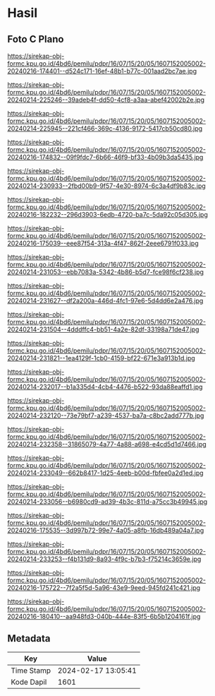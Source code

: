 # Hasil

## Foto C Plano

https://sirekap-obj-formc.kpu.go.id/4bd6/pemilu/pdpr/16/07/15/20/05/1607152005002-20240216-174401--d524c171-16ef-48b1-b77c-001aad2bc7ae.jpg

https://sirekap-obj-formc.kpu.go.id/4bd6/pemilu/pdpr/16/07/15/20/05/1607152005002-20240214-225246--39adeb4f-dd50-4cf8-a3aa-abef42002b2e.jpg

https://sirekap-obj-formc.kpu.go.id/4bd6/pemilu/pdpr/16/07/15/20/05/1607152005002-20240214-225945--221cf466-369c-4136-9172-5417cb50cd80.jpg

https://sirekap-obj-formc.kpu.go.id/4bd6/pemilu/pdpr/16/07/15/20/05/1607152005002-20240216-174832--09f9fdc7-6b66-46f9-bf33-4b09b3da5435.jpg

https://sirekap-obj-formc.kpu.go.id/4bd6/pemilu/pdpr/16/07/15/20/05/1607152005002-20240214-230933--2fbd00b9-9f57-4e30-8974-6c3a4df9b83c.jpg

https://sirekap-obj-formc.kpu.go.id/4bd6/pemilu/pdpr/16/07/15/20/05/1607152005002-20240216-182232--296d3903-6edb-4720-ba7c-5da92c05d305.jpg

https://sirekap-obj-formc.kpu.go.id/4bd6/pemilu/pdpr/16/07/15/20/05/1607152005002-20240216-175039--eee87f54-313a-4f47-862f-2eee6791f033.jpg

https://sirekap-obj-formc.kpu.go.id/4bd6/pemilu/pdpr/16/07/15/20/05/1607152005002-20240214-231053--ebb7083a-5342-4b86-b5d7-fce98f6cf238.jpg

https://sirekap-obj-formc.kpu.go.id/4bd6/pemilu/pdpr/16/07/15/20/05/1607152005002-20240214-231627--df2a200a-446d-4fc1-97e6-5d4dd6e2a476.jpg

https://sirekap-obj-formc.kpu.go.id/4bd6/pemilu/pdpr/16/07/15/20/05/1607152005002-20240214-231504--4dddffc4-bb51-4a2e-82df-33198a71de47.jpg

https://sirekap-obj-formc.kpu.go.id/4bd6/pemilu/pdpr/16/07/15/20/05/1607152005002-20240214-231821--1ea4129f-1cb0-4159-bf22-671e3a913b1d.jpg

https://sirekap-obj-formc.kpu.go.id/4bd6/pemilu/pdpr/16/07/15/20/05/1607152005002-20240214-232017--b1a335d4-4cb4-4476-b522-93da88eaffd1.jpg

https://sirekap-obj-formc.kpu.go.id/4bd6/pemilu/pdpr/16/07/15/20/05/1607152005002-20240214-232120--73e79bf7-a239-4537-ba7a-c8bc2add777b.jpg

https://sirekap-obj-formc.kpu.go.id/4bd6/pemilu/pdpr/16/07/15/20/05/1607152005002-20240214-232358--31865079-4a77-4a88-a698-e4cd5d1d7466.jpg

https://sirekap-obj-formc.kpu.go.id/4bd6/pemilu/pdpr/16/07/15/20/05/1607152005002-20240214-233049--662b8417-1d25-4eeb-b00d-fbfee0a2d1ed.jpg

https://sirekap-obj-formc.kpu.go.id/4bd6/pemilu/pdpr/16/07/15/20/05/1607152005002-20240214-233056--b6980cd9-ad39-4b3c-811d-a75cc3b49945.jpg

https://sirekap-obj-formc.kpu.go.id/4bd6/pemilu/pdpr/16/07/15/20/05/1607152005002-20240216-175535--3d997b72-99e7-4a05-a8fb-16db489a04a7.jpg

https://sirekap-obj-formc.kpu.go.id/4bd6/pemilu/pdpr/16/07/15/20/05/1607152005002-20240214-233253--f4b131d9-8a93-4f9c-b7b3-f75214c3659e.jpg

https://sirekap-obj-formc.kpu.go.id/4bd6/pemilu/pdpr/16/07/15/20/05/1607152005002-20240216-175722--7f2a5f5d-5a96-43e9-9eed-945fd241c421.jpg

https://sirekap-obj-formc.kpu.go.id/4bd6/pemilu/pdpr/16/07/15/20/05/1607152005002-20240216-180410--aa948fd3-040b-444e-83f5-6b5b1204161f.jpg


## Metadata

| Key        | Value               |
| ---------- | ------------------- |
| Time Stamp | 2024-02-17 13:05:41 |
| Kode Dapil | 1601                |



